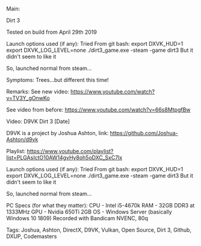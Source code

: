Main:

Dirt 3

Tested on build from April 29th 2019

Launch options used (if any):
Tried
From git bash:
export DXVK_HUD=1
export DXVK_LOG_LEVEL=none
./dirt3_game.exe -steam -game dirt3
But it didn't seem to like it

So, launched normal from steam...

Symptoms:
Trees...but different this time!

Remarks:
See new video:
https://www.youtube.com/watch?v=TV3Y_gOnwKo

See video from before:
https://www.youtube.com/watch?v=66s8MtpgfBw

Video:
D9VK Dirt 3 [Date]

D9VK is a project by Joshua Ashton, link:
https://github.com/Joshua-Ashton/d9vk

Playlist:
https://www.youtube.com/playlist?list=PLGAsIctO10AW14gvHy8oh5oDXC_SxC7lx

Launch options used (if any):
Tried
From git bash:
export DXVK_HUD=1
export DXVK_LOG_LEVEL=none
./dirt3_game.exe -steam -game dirt3
But it didn't seem to like it

So, launched normal from steam...

PC Specs (for what they matter):
CPU - Intel i5-4670k
RAM - 32GB DDR3 at 1333MHz
GPU - Nvidia 650Ti 2GB
OS - Windows Server (basically Windows 10 1809)
Recorded with Bandicam NVENC, 80q

Tags:
Joshua, Ashton, DirectX, D9VK, Vulkan, Open Source, Dirt 3, Github, DXUP, Codemasters
